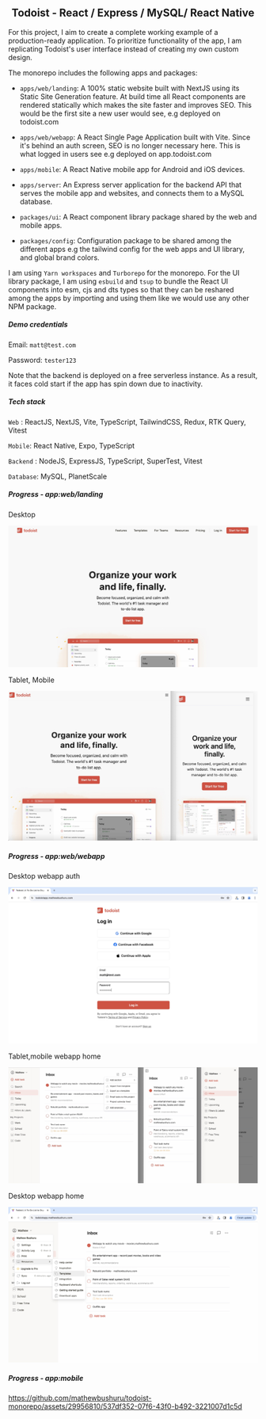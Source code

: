 <h2 align="center"> Todoist - React / Express / MySQL/ React Native </h2>

 For this project, I aim to create a complete working example of a production-ready application. To prioritize functionality of the app, I am replicating Todoist's user interface instead of creating my own custom design. 

 The monorepo includes the following apps and packages:

 - `apps/web/landing`: A 100% static website built with NextJS using its Static Site Generation feature. At build time all React components are rendered statically which makes the site faster and improves SEO. This would be the first site a new user would see, e.g deployed on todoist.com

 - `apps/web/webapp`: A React Single Page Application built with Vite. Since it's behind an auth screen, SEO is no longer necessary here. This is what logged in users see e.g deployed on app.todoist.com

 - `apps/mobile`: A React Native mobile app for Android and iOS devices.

 - `apps/server`: An Express server application for the backend API that serves the mobile app and websites, and connects them to a MySQL database.

 - `packages/ui`: A React component library package shared by  the web and mobile apps.
 
 - `packages/config`: Configuration package to be shared among the different apps e.g the tailwind config for the web apps and UI library, and global brand colors.

 I am using `Yarn workspaces` and `Turborepo` for the monorepo. For the UI library package, I am using `esbuild` and `tsup` to bundle the React UI components into esm, cjs and dts types so that they can be reshared among the apps by importing and using them like we would use any other NPM package.

 ##### Demo credentials

 Email: `matt@test.com`

 Password: `tester123`

Note that the backend is deployed on a free serverless instance. As a result, it faces cold start if the app has spin down due to inactivity. 

 ##### Tech stack

`Web` : ReactJS, NextJS, Vite, TypeScript, TailwindCSS, Redux, RTK Query, Vitest

`Mobile`: React Native, Expo, TypeScript

`Backend` : NodeJS, ExpressJS, TypeScript, SuperTest, Vitest

`Database`: MySQL, PlanetScale

##### Progress - app:web/landing

Desktop

![Desktop](./.github/docs/desktopProgress.jpg)

Tablet, Mobile

![Mobile](./.github/docs/ipadIphoneProgress.jpg) 

##### Progress - app:web/webapp

Desktop webapp auth

![Desktop](./.github/docs/desktop-login.jpg)

Tablet,mobile webapp home

![Mobile](./.github/docs/mobile-tablet-app.jpg)

Desktop webapp home

![Desktop](./.github/docs/desktop-app.jpg)

##### Progress - app:mobile

https://github.com/mathewbushuru/todoist-monorepo/assets/29956810/537df352-07f6-43f0-b492-3221007d1c5d
